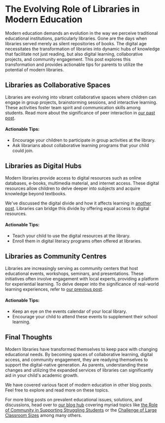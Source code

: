 # The Evolving Role of Libraries in Modern Education

Modern education demands an evolution in the way we perceive traditional educational institutions, particularly libraries. Gone are the days when libraries served merely as silent repositories of books. The digital age necessitates the transformation of libraries into dynamic hubs of knowledge that facilitate not just reading, but also digital learning, collaborative projects, and community engagement. This post explores this transformation and provides actionable tips for parents to utilize the potential of modern libraries.

## Libraries as Collaborative Spaces

Libraries are evolving into vibrant collaborative spaces where children can engage in group projects, brainstorming sessions, and interactive learning. These activities foster team spirit and communication skills among students. Read more about the significance of peer interaction in [our past post](/xedublogv2/social-dynamics/the-role-of-peer-interaction-in-social-development.md).

#### Actionable Tips: 
- Encourage your children to participate in group activities at the library. 
- Ask librarians about collaborative learning programs that your child could join.

## Libraries as Digital Hubs 

Modern libraries provide access to digital resources such as online databases, e-books, multimedia material, and internet access. These digital resources allow children to delve deeper into subjects and acquire knowledge beyond textbooks.

We've discussed the digital divide and how it affects learning in [another post](/xedublogv2/modern-challenges/addressing-the-digital-divide-ensuring-equal-access.md). Libraries can bridge this divide by offering equal access to digital resources.

#### Actionable Tips:
- Teach your child to use the digital resources at the library. 
- Enroll them in digital literacy programs often offered at libraries.

## Libraries as Community Centres 

Libraries are increasingly serving as community centers that host educational events, workshops, seminars, and presentations. These initiatives often involve engagement with local experts, providing a platform for experiential learning. To delve deeper into the significance of real-world learning experiences, refer to [our previous post](/xedublogv2/experiential-learning/the-importance-of-real-world-learning-experiences.md).

#### Actionable Tips: 
- Keep an eye on the events calendar of your local library. 
- Encourage your child to attend these events to supplement their school learning.

## Final Thoughts 

Modern libraries have transformed themselves to keep pace with changing educational needs. By becoming spaces of collaborative learning, digital access, and community engagement, they are readying themselves to support the digital-native generation. As parents, understanding these changes and utilizing the expanded services of libraries can significantly aid in your child's academic growth.

We have covered various facet of modern education in other blog posts. Feel free to explore and read more on these topics.

For more blog posts on prevalent educational issues, solutions, and discussions, head over to [our blog hub](/xedublog) covering myriad topics like [the Role of Community in Supporting Struggling Students](/v2/community-engagement/the-role-of-community-in-supporting-struggling-students.md) or the [Challenge of Large Classroom Sizes](/v2/modern-challenges/the-challenge-of-large-classroom-sizes.md) among many others.